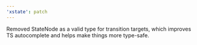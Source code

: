 ```yaml
---
'xstate': patch
---
```


Removed StateNode as a valid type for transition targets, which improves TS autocomplete and helps make things more type-safe.
